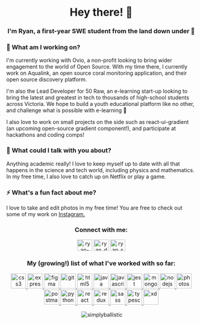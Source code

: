 
<h1 align='center'>Hey there! 👋</h1>
<h3 align='center'>I'm Ryan, a first-year SWE student from the land down under 🦘</h4>

### 🔭 What am I working on?
I'm currently working with Ovio, a non-profit looking to bring wider engagement to the world of Open Source. With my time there, I currently work on Aqualink, an open source coral monitoring application, and their open source discovery platform.

I'm also the Lead Developer for 50 Raw, an e-learning start-up looking to bring the latest and greatest in tech to thousands of high-school students across Victoria. We hope to build a youth educational platform like no other, and challenge what is possible with e-learning :rocket:

I also love to work on small projects on the side such as react-ui-gradient (an upcoming open-source gradient component!), and participate at hackathons and coding comps!

<!--### 💻 Why do I code?
I code to express myself. Just as an artist moves the minds of others with a canvas as their medium, I like to think of my laptop as that canvas, using my unique approach to problem solving--> 

### 💬 What could I talk with you about?
Anything academic really! I love to keep myself up to date with all that happens in the science and tech world, including physics and mathematics.
In my free time, I also love to catch up on Netflix or play a game.

### ⚡ What's a fun fact about me?
I love to take and edit photos in my free time! You are free to check out some of my work on [Instagram.](https://instagram.com/ryan_s_life)

<h3 align="center">Connect with me:</h3>
<p align="center">
<a href="https://linkedin.com/in/ryan-d-samarakoon" target="blank"><img align="center" src="https://cdn.jsdelivr.net/npm/simple-icons@3.0.1/icons/linkedin.svg" alt="ryan-d-samarakoon" height="30" width="40" /></a>
<a href="https://stackoverflow.com/users/5279269/ryan-ds" target="blank"><img align="center" src="https://cdn.jsdelivr.net/npm/simple-icons@3.0.1/icons/stackoverflow.svg" alt="ryan_ds" height="30" width="40" /></a>
<a href="https://instagram.com/ryan_s_life" target="blank"><img align="center" src="https://cdn.jsdelivr.net/npm/simple-icons@3.0.1/icons/instagram.svg" alt="ryan_s_life" height="30" width="40" /></a>
</p>

<h3 align="center">My (growing!) list of what I've worked with so far:</h3>
<p align="center"> <a href="https://www.w3schools.com/css/" target="_blank"> <img src="https://devicons.github.io/devicon/devicon.git/icons/css3/css3-original-wordmark.svg" alt="css3" width="40" height="40"/> </a> <a href="https://expressjs.com" target="_blank"> <img src="https://devicons.github.io/devicon/devicon.git/icons/express/express-original-wordmark.svg" alt="express" width="40" height="40"/> </a> <a href="https://www.figma.com/" target="_blank"> <img src="https://www.vectorlogo.zone/logos/figma/figma-icon.svg" alt="figma" width="40" height="40"/> </a> <a href="https://git-scm.com/" target="_blank"> <img src="https://www.vectorlogo.zone/logos/git-scm/git-scm-icon.svg" alt="git" width="40" height="40"/> </a> <a href="https://www.w3.org/html/" target="_blank"> <img src="https://devicons.github.io/devicon/devicon.git/icons/html5/html5-original-wordmark.svg" alt="html5" width="40" height="40"/> </a> <a href="https://www.java.com" target="_blank"> <img src="https://devicons.github.io/devicon/devicon.git/icons/java/java-original-wordmark.svg" alt="java" width="40" height="40"/> </a> <a href="https://developer.mozilla.org/en-US/docs/Web/JavaScript" target="_blank"> <img src="https://devicons.github.io/devicon/devicon.git/icons/javascript/javascript-original.svg" alt="javascript" width="40" height="40"/> </a> <a href="https://jestjs.io" target="_blank"> <img src="https://www.vectorlogo.zone/logos/jestjsio/jestjsio-icon.svg" alt="jest" width="40" height="40"/> </a> <a href="https://www.mongodb.com/" target="_blank"> <img src="https://devicons.github.io/devicon/devicon.git/icons/mongodb/mongodb-original-wordmark.svg" alt="mongodb" width="40" height="40"/> </a> <a href="https://nodejs.org" target="_blank"> <img src="https://devicons.github.io/devicon/devicon.git/icons/nodejs/nodejs-original-wordmark.svg" alt="nodejs" width="40" height="40"/> </a> <a href="https://www.photoshop.com/en" target="_blank"> <img src="https://devicons.github.io/devicon/devicon.git/icons/photoshop/photoshop-plain.svg" alt="photoshop" width="40" height="40"/> </a> <a href="https://postman.com" target="_blank"> <img src="https://www.vectorlogo.zone/logos/getpostman/getpostman-icon.svg" alt="postman" width="40" height="40"/> </a> <a href="https://www.python.org" target="_blank"> <img src="https://devicons.github.io/devicon/devicon.git/icons/python/python-original.svg" alt="python" width="40" height="40"/> </a> <a href="https://reactjs.org/" target="_blank"> <img src="https://devicons.github.io/devicon/devicon.git/icons/react/react-original-wordmark.svg" alt="react" width="40" height="40"/> </a> <a href="https://redux.js.org" target="_blank"> <img src="https://devicons.github.io/devicon/devicon.git/icons/redux/redux-original.svg" alt="redux" width="40" height="40"/> </a> <a href="https://sass-lang.com" target="_blank"> <img src="https://devicons.github.io/devicon/devicon.git/icons/sass/sass-original.svg" alt="sass" width="40" height="40"/> </a> <a href="https://www.typescriptlang.org/" target="_blank"> <img src="https://devicons.github.io/devicon/devicon.git/icons/typescript/typescript-original.svg" alt="typescript" width="40" height="40"/> </a> <a href="https://www.adobe.com/products/xd.html" target="_blank"> <img src="https://cdn.worldvectorlogo.com/logos/adobe-xd.svg" alt="xd" width="40" height="40"/> </a> </p>


<p align='center'>&nbsp;<img align="center" src="https://github-readme-stats.vercel.app/api?username=simplyballistic&show_icons=true&locale=en" alt="simplyballistic" /></p>

<!--
**SimplyBallistic/SimplyBallistic** is a ✨ _special_ ✨ repository because its `README.md` (this file) appears on your GitHub profile.

Here are some ideas to get you started:

- 🔭 I’m currently working on ...
- 🌱 I’m currently learning ...
- 👯 I’m looking to collaborate on ...
- 🤔 I’m looking for help with ...
- 
- 📫 How to reach me: ...
- 😄 Pronouns: ...
- ⚡ Fun fact: ...
-->
